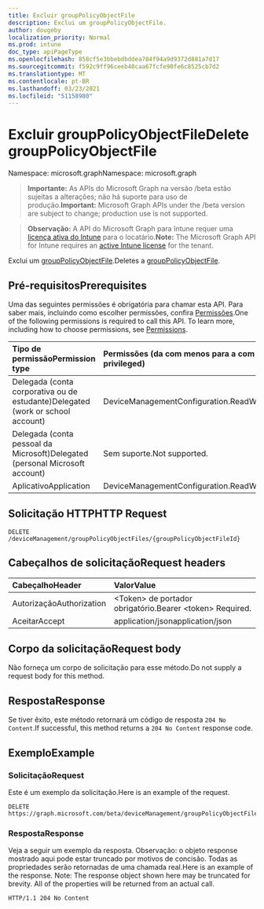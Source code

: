 ```yaml
---
title: Excluir groupPolicyObjectFile
description: Exclui um groupPolicyObjectFile.
author: dougeby
localization_priority: Normal
ms.prod: intune
doc_type: apiPageType
ms.openlocfilehash: 858cf5e3bbebdbddea784f94a9d9372d881a7d17
ms.sourcegitcommit: f592c9ff96ceeb40caa67fcfe90fe6c8525cb7d2
ms.translationtype: MT
ms.contentlocale: pt-BR
ms.lasthandoff: 03/23/2021
ms.locfileid: "51158980"
---
```

# <a name="delete-grouppolicyobjectfile"></a><span data-ttu-id="e458a-103">Excluir groupPolicyObjectFile</span><span class="sxs-lookup"><span data-stu-id="e458a-103">Delete groupPolicyObjectFile</span></span>

<span data-ttu-id="e458a-104">Namespace: microsoft.graph</span><span class="sxs-lookup"><span data-stu-id="e458a-104">Namespace: microsoft.graph</span></span>

> <span data-ttu-id="e458a-105">**Importante:** As APIs do Microsoft Graph na versão /beta estão sujeitas a alterações; não há suporte para uso de produção.</span><span class="sxs-lookup"><span data-stu-id="e458a-105">**Important:** Microsoft Graph APIs under the /beta version are subject to change; production use is not supported.</span></span>

> <span data-ttu-id="e458a-106">**Observação:** A API do Microsoft Graph para Intune requer uma [licença ativa do Intune](https://go.microsoft.com/fwlink/?linkid=839381) para o locatário.</span><span class="sxs-lookup"><span data-stu-id="e458a-106">**Note:** The Microsoft Graph API for Intune requires an [active Intune license](https://go.microsoft.com/fwlink/?linkid=839381) for the tenant.</span></span>

<span data-ttu-id="e458a-107">Exclui um [groupPolicyObjectFile](../resources/intune-gpanalyticsservice-grouppolicyobjectfile.md).</span><span class="sxs-lookup"><span data-stu-id="e458a-107">Deletes a [groupPolicyObjectFile](../resources/intune-gpanalyticsservice-grouppolicyobjectfile.md).</span></span>

## <a name="prerequisites"></a><span data-ttu-id="e458a-108">Pré-requisitos</span><span class="sxs-lookup"><span data-stu-id="e458a-108">Prerequisites</span></span>
<span data-ttu-id="e458a-p101">Uma das seguintes permissões é obrigatória para chamar esta API. Para saber mais, incluindo como escolher permissões, confira [Permissões](/graph/permissions-reference).</span><span class="sxs-lookup"><span data-stu-id="e458a-p101">One of the following permissions is required to call this API. To learn more, including how to choose permissions, see [Permissions](/graph/permissions-reference).</span></span>

|<span data-ttu-id="e458a-111">Tipo de permissão</span><span class="sxs-lookup"><span data-stu-id="e458a-111">Permission type</span></span>|<span data-ttu-id="e458a-112">Permissões (da com menos para a com mais privilégios)</span><span class="sxs-lookup"><span data-stu-id="e458a-112">Permissions (from least to most privileged)</span></span>|
|:---|:---|
|<span data-ttu-id="e458a-113">Delegada (conta corporativa ou de estudante)</span><span class="sxs-lookup"><span data-stu-id="e458a-113">Delegated (work or school account)</span></span>|<span data-ttu-id="e458a-114">DeviceManagementConfiguration.ReadWrite.All</span><span class="sxs-lookup"><span data-stu-id="e458a-114">DeviceManagementConfiguration.ReadWrite.All</span></span>|
|<span data-ttu-id="e458a-115">Delegada (conta pessoal da Microsoft)</span><span class="sxs-lookup"><span data-stu-id="e458a-115">Delegated (personal Microsoft account)</span></span>|<span data-ttu-id="e458a-116">Sem suporte.</span><span class="sxs-lookup"><span data-stu-id="e458a-116">Not supported.</span></span>|
|<span data-ttu-id="e458a-117">Aplicativo</span><span class="sxs-lookup"><span data-stu-id="e458a-117">Application</span></span>|<span data-ttu-id="e458a-118">DeviceManagementConfiguration.ReadWrite.All</span><span class="sxs-lookup"><span data-stu-id="e458a-118">DeviceManagementConfiguration.ReadWrite.All</span></span>|

## <a name="http-request"></a><span data-ttu-id="e458a-119">Solicitação HTTP</span><span class="sxs-lookup"><span data-stu-id="e458a-119">HTTP Request</span></span>
<!-- {
  "blockType": "ignored"
}
-->
``` http
DELETE /deviceManagement/groupPolicyObjectFiles/{groupPolicyObjectFileId}
```

## <a name="request-headers"></a><span data-ttu-id="e458a-120">Cabeçalhos de solicitação</span><span class="sxs-lookup"><span data-stu-id="e458a-120">Request headers</span></span>
|<span data-ttu-id="e458a-121">Cabeçalho</span><span class="sxs-lookup"><span data-stu-id="e458a-121">Header</span></span>|<span data-ttu-id="e458a-122">Valor</span><span class="sxs-lookup"><span data-stu-id="e458a-122">Value</span></span>|
|:---|:---|
|<span data-ttu-id="e458a-123">Autorização</span><span class="sxs-lookup"><span data-stu-id="e458a-123">Authorization</span></span>|<span data-ttu-id="e458a-124">&lt;Token&gt; de portador obrigatório.</span><span class="sxs-lookup"><span data-stu-id="e458a-124">Bearer &lt;token&gt; Required.</span></span>|
|<span data-ttu-id="e458a-125">Aceitar</span><span class="sxs-lookup"><span data-stu-id="e458a-125">Accept</span></span>|<span data-ttu-id="e458a-126">application/json</span><span class="sxs-lookup"><span data-stu-id="e458a-126">application/json</span></span>|

## <a name="request-body"></a><span data-ttu-id="e458a-127">Corpo da solicitação</span><span class="sxs-lookup"><span data-stu-id="e458a-127">Request body</span></span>
<span data-ttu-id="e458a-128">Não forneça um corpo de solicitação para esse método.</span><span class="sxs-lookup"><span data-stu-id="e458a-128">Do not supply a request body for this method.</span></span>

## <a name="response"></a><span data-ttu-id="e458a-129">Resposta</span><span class="sxs-lookup"><span data-stu-id="e458a-129">Response</span></span>
<span data-ttu-id="e458a-130">Se tiver êxito, este método retornará um código de resposta `204 No Content`.</span><span class="sxs-lookup"><span data-stu-id="e458a-130">If successful, this method returns a `204 No Content` response code.</span></span>

## <a name="example"></a><span data-ttu-id="e458a-131">Exemplo</span><span class="sxs-lookup"><span data-stu-id="e458a-131">Example</span></span>

### <a name="request"></a><span data-ttu-id="e458a-132">Solicitação</span><span class="sxs-lookup"><span data-stu-id="e458a-132">Request</span></span>
<span data-ttu-id="e458a-133">Este é um exemplo da solicitação.</span><span class="sxs-lookup"><span data-stu-id="e458a-133">Here is an example of the request.</span></span>
``` http
DELETE https://graph.microsoft.com/beta/deviceManagement/groupPolicyObjectFiles/{groupPolicyObjectFileId}
```

### <a name="response"></a><span data-ttu-id="e458a-134">Resposta</span><span class="sxs-lookup"><span data-stu-id="e458a-134">Response</span></span>
<span data-ttu-id="e458a-p102">Veja a seguir um exemplo da resposta. Observação: o objeto response mostrado aqui pode estar truncado por motivos de concisão. Todas as propriedades serão retornadas de uma chamada real.</span><span class="sxs-lookup"><span data-stu-id="e458a-p102">Here is an example of the response. Note: The response object shown here may be truncated for brevity. All of the properties will be returned from an actual call.</span></span>
``` http
HTTP/1.1 204 No Content
```




